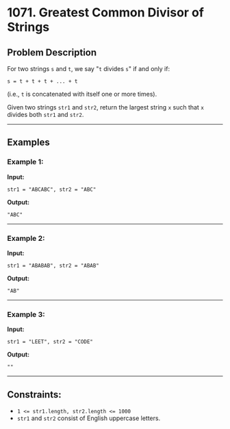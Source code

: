 # 1071. Greatest Common Divisor of Strings

## Problem Description

For two strings `s` and `t`, we say "`t` divides `s`" if and only if:
```
s = t + t + t + ... + t
```
(i.e., `t` is concatenated with itself one or more times).

Given two strings `str1` and `str2`, return the largest string `x` such that `x` divides both `str1` and `str2`.

---

## Examples

### Example 1:

**Input:**
```
str1 = "ABCABC", str2 = "ABC"
```

**Output:**
```
"ABC"
```

---

### Example 2:

**Input:**
```
str1 = "ABABAB", str2 = "ABAB"
```

**Output:**
```
"AB"
```

---

### Example 3:

**Input:**
```
str1 = "LEET", str2 = "CODE"
```

**Output:**
```
""
```

---

## Constraints:

- `1 <= str1.length, str2.length <= 1000`
- `str1` and `str2` consist of English uppercase letters.

